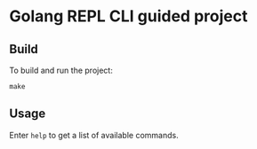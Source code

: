 # Golang REPL CLI guided project

## Build

To build and run the project:
```
make
```

## Usage

Enter `help` to get a list of available commands.

